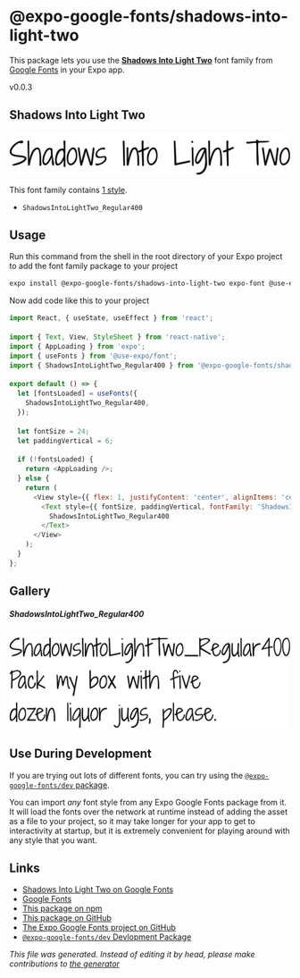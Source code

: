 # @expo-google-fonts/shadows-into-light-two

This package lets you use the [**Shadows Into Light Two**](https://fonts.google.com/specimen/Shadows+Into+Light+Two) font family from [Google Fonts](https://fonts.google.com/) in your Expo app.

v0.0.3

## Shadows Into Light Two

![Shadows Into Light Two](./font-family.png)

This font family contains [1 style](#gallery).

- `ShadowsIntoLightTwo_Regular400`

## Usage

Run this command from the shell in the root directory of your Expo project to add the font family package to your project
```sh
expo install @expo-google-fonts/shadows-into-light-two expo-font @use-expo/font
```

Now add code like this to your project
```js
import React, { useState, useEffect } from 'react';

import { Text, View, StyleSheet } from 'react-native';
import { AppLoading } from 'expo';
import { useFonts } from '@use-expo/font';
import { ShadowsIntoLightTwo_Regular400 } from '@expo-google-fonts/shadows-into-light-two';

export default () => {
  let [fontsLoaded] = useFonts({
    ShadowsIntoLightTwo_Regular400,
  });

  let fontSize = 24;
  let paddingVertical = 6;

  if (!fontsLoaded) {
    return <AppLoading />;
  } else {
    return (
      <View style={{ flex: 1, justifyContent: 'center', alignItems: 'center' }}>
        <Text style={{ fontSize, paddingVertical, fontFamily: 'ShadowsIntoLightTwo_Regular400' }}>
          ShadowsIntoLightTwo_Regular400
        </Text>
      </View>
    );
  }
};

```

## Gallery

##### ShadowsIntoLightTwo_Regular400
![ShadowsIntoLightTwo_Regular400](./893c145feef9217e5c35f97bb6d74c1068a802587acc2f5f3c35f2c2ebf8730f.ttf.png)


## Use During Development

If you are trying out lots of different fonts, you can try using the [`@expo-google-fonts/dev` package](https://github.com/expo/google-fonts/tree/master/font-packages/dev#readme).

You can import *any* font style from any Expo Google Fonts package from it. It will load the fonts
over the network at runtime instead of adding the asset as a file to your project, so it may take longer
for your app to get to interactivity at startup, but it is extremely convenient
for playing around with any style that you want.

## Links

- [Shadows Into Light Two on Google Fonts](https://fonts.google.com/specimen/Shadows+Into+Light+Two)
- [Google Fonts](https://fonts.google.com/)
- [This package on npm](https://www.npmjs.com/package/@expo-google-fonts/shadows-into-light-two)
- [This package on GitHub](https://github.com/expo/google-fonts/tree/master/font-packages/shadows-into-light-two)
- [The Expo Google Fonts project on GitHub](https://github.com/expo/google-fonts)
- [`@expo-google-fonts/dev` Devlopment Package](https://github.com/expo/google-fonts/tree/master/font-packages/dev)


*This file was generated. Instead of editing it by head, please make contributions to [the generator](https://github.com/expo/google-fonts/tree/master/packages/generator)*
